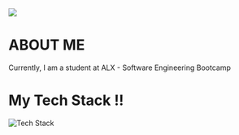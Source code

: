 <img align="center" src="https://www.codewars.com/users/Jillo86/badges/small" />


# ABOUT ME
Currently, I am a student at ALX - Software Engineering Bootcamp
# My Tech Stack !!
<img src="https://skillicons.dev/icons?i=c,html,css,git&perline=5" alt="Tech Stack" /> 
